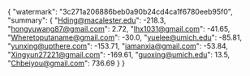 {
    "watermark": "3c271a206886beb0a90b24cd4ca1f6780eeb95f0", 
    "summary": {
        "Hding@macalester.edu": -218.3, 
        "hongyuwang87@gmail.com": 2.72, 
        "lhx1031@gmail.com": -41.65, 
        "Wheretoputaname@gmail.com": -30.0, 
        "yuelee@umich.edu": -85.81, 
        "yunxing@upthere.com": -153.71, 
        "iamanxia@gmail.com": -53.84, 
        "Xingyun27221@gmail.com": -169.61, 
        "guoxing@umich.edu": 13.5, 
        "Chbeiyou@gmail.com": 736.69
    }
}